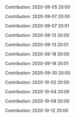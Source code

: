 Contribution: 2020-09-05 20:00

Contribution: 2020-09-07 20:00

Contribution: 2020-09-07 20:01

Contribution: 2020-09-13 20:00

Contribution: 2020-09-13 20:01

Contribution: 2020-09-18 20:00

Contribution: 2020-09-18 20:01

Contribution: 2020-09-30 20:00

Contribution: 2020-10-02 20:00

Contribution: 2020-10-04 20:00

Contribution: 2020-10-08 20:00

Contribution: 2020-10-12 20:00

